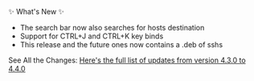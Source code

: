 ✨ What's New ✨

- The search bar now also searches for hosts destination
- Support for CTRL+J and CTRL+K key binds
- This release and the future ones now contains a .deb of sshs

See All the Changes: [Here's the full list of updates from version 4.3.0 to 4.4.0](https://github.com/quantumsheep/sshs/compare/4.3.0...4.4.0)